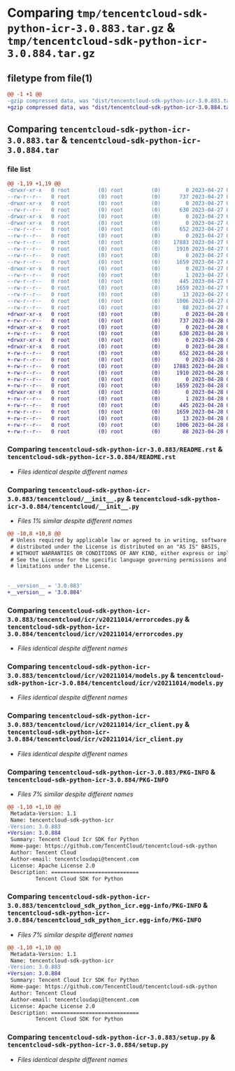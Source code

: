 # Comparing `tmp/tencentcloud-sdk-python-icr-3.0.883.tar.gz` & `tmp/tencentcloud-sdk-python-icr-3.0.884.tar.gz`

## filetype from file(1)

```diff
@@ -1 +1 @@
-gzip compressed data, was "dist/tencentcloud-sdk-python-icr-3.0.883.tar", last modified: Thu Apr 27 00:34:41 2023, max compression
+gzip compressed data, was "dist/tencentcloud-sdk-python-icr-3.0.884.tar", last modified: Fri Apr 28 02:21:28 2023, max compression
```

## Comparing `tencentcloud-sdk-python-icr-3.0.883.tar` & `tencentcloud-sdk-python-icr-3.0.884.tar`

### file list

```diff
@@ -1,19 +1,19 @@
-drwxr-xr-x   0 root         (0) root         (0)        0 2023-04-27 00:34:41.000000 tencentcloud-sdk-python-icr-3.0.883/
--rw-r--r--   0 root         (0) root         (0)      737 2023-04-27 00:34:40.000000 tencentcloud-sdk-python-icr-3.0.883/README.rst
-drwxr-xr-x   0 root         (0) root         (0)        0 2023-04-27 00:34:41.000000 tencentcloud-sdk-python-icr-3.0.883/tencentcloud/
--rw-r--r--   0 root         (0) root         (0)      630 2023-04-27 00:34:40.000000 tencentcloud-sdk-python-icr-3.0.883/tencentcloud/__init__.py
-drwxr-xr-x   0 root         (0) root         (0)        0 2023-04-27 00:34:41.000000 tencentcloud-sdk-python-icr-3.0.883/tencentcloud/icr/
-drwxr-xr-x   0 root         (0) root         (0)        0 2023-04-27 00:34:41.000000 tencentcloud-sdk-python-icr-3.0.883/tencentcloud/icr/v20211014/
--rw-r--r--   0 root         (0) root         (0)      652 2023-04-27 00:34:40.000000 tencentcloud-sdk-python-icr-3.0.883/tencentcloud/icr/v20211014/errorcodes.py
--rw-r--r--   0 root         (0) root         (0)        0 2023-04-27 00:34:40.000000 tencentcloud-sdk-python-icr-3.0.883/tencentcloud/icr/v20211014/__init__.py
--rw-r--r--   0 root         (0) root         (0)    17883 2023-04-27 00:34:40.000000 tencentcloud-sdk-python-icr-3.0.883/tencentcloud/icr/v20211014/models.py
--rw-r--r--   0 root         (0) root         (0)     1910 2023-04-27 00:34:40.000000 tencentcloud-sdk-python-icr-3.0.883/tencentcloud/icr/v20211014/icr_client.py
--rw-r--r--   0 root         (0) root         (0)        0 2023-04-27 00:34:40.000000 tencentcloud-sdk-python-icr-3.0.883/tencentcloud/icr/__init__.py
--rw-r--r--   0 root         (0) root         (0)     1659 2023-04-27 00:34:41.000000 tencentcloud-sdk-python-icr-3.0.883/PKG-INFO
-drwxr-xr-x   0 root         (0) root         (0)        0 2023-04-27 00:34:41.000000 tencentcloud-sdk-python-icr-3.0.883/tencentcloud_sdk_python_icr.egg-info/
--rw-r--r--   0 root         (0) root         (0)        1 2023-04-27 00:34:41.000000 tencentcloud-sdk-python-icr-3.0.883/tencentcloud_sdk_python_icr.egg-info/dependency_links.txt
--rw-r--r--   0 root         (0) root         (0)      445 2023-04-27 00:34:41.000000 tencentcloud-sdk-python-icr-3.0.883/tencentcloud_sdk_python_icr.egg-info/SOURCES.txt
--rw-r--r--   0 root         (0) root         (0)     1659 2023-04-27 00:34:41.000000 tencentcloud-sdk-python-icr-3.0.883/tencentcloud_sdk_python_icr.egg-info/PKG-INFO
--rw-r--r--   0 root         (0) root         (0)       13 2023-04-27 00:34:41.000000 tencentcloud-sdk-python-icr-3.0.883/tencentcloud_sdk_python_icr.egg-info/top_level.txt
--rw-r--r--   0 root         (0) root         (0)     1006 2023-04-27 00:34:40.000000 tencentcloud-sdk-python-icr-3.0.883/setup.py
--rw-r--r--   0 root         (0) root         (0)       88 2023-04-27 00:34:41.000000 tencentcloud-sdk-python-icr-3.0.883/setup.cfg
+drwxr-xr-x   0 root         (0) root         (0)        0 2023-04-28 02:21:28.000000 tencentcloud-sdk-python-icr-3.0.884/
+-rw-r--r--   0 root         (0) root         (0)      737 2023-04-28 02:21:28.000000 tencentcloud-sdk-python-icr-3.0.884/README.rst
+drwxr-xr-x   0 root         (0) root         (0)        0 2023-04-28 02:21:28.000000 tencentcloud-sdk-python-icr-3.0.884/tencentcloud/
+-rw-r--r--   0 root         (0) root         (0)      630 2023-04-28 02:21:28.000000 tencentcloud-sdk-python-icr-3.0.884/tencentcloud/__init__.py
+drwxr-xr-x   0 root         (0) root         (0)        0 2023-04-28 02:21:28.000000 tencentcloud-sdk-python-icr-3.0.884/tencentcloud/icr/
+drwxr-xr-x   0 root         (0) root         (0)        0 2023-04-28 02:21:28.000000 tencentcloud-sdk-python-icr-3.0.884/tencentcloud/icr/v20211014/
+-rw-r--r--   0 root         (0) root         (0)      652 2023-04-28 02:21:28.000000 tencentcloud-sdk-python-icr-3.0.884/tencentcloud/icr/v20211014/errorcodes.py
+-rw-r--r--   0 root         (0) root         (0)        0 2023-04-28 02:21:28.000000 tencentcloud-sdk-python-icr-3.0.884/tencentcloud/icr/v20211014/__init__.py
+-rw-r--r--   0 root         (0) root         (0)    17883 2023-04-28 02:21:28.000000 tencentcloud-sdk-python-icr-3.0.884/tencentcloud/icr/v20211014/models.py
+-rw-r--r--   0 root         (0) root         (0)     1910 2023-04-28 02:21:28.000000 tencentcloud-sdk-python-icr-3.0.884/tencentcloud/icr/v20211014/icr_client.py
+-rw-r--r--   0 root         (0) root         (0)        0 2023-04-28 02:21:28.000000 tencentcloud-sdk-python-icr-3.0.884/tencentcloud/icr/__init__.py
+-rw-r--r--   0 root         (0) root         (0)     1659 2023-04-28 02:21:28.000000 tencentcloud-sdk-python-icr-3.0.884/PKG-INFO
+drwxr-xr-x   0 root         (0) root         (0)        0 2023-04-28 02:21:28.000000 tencentcloud-sdk-python-icr-3.0.884/tencentcloud_sdk_python_icr.egg-info/
+-rw-r--r--   0 root         (0) root         (0)        1 2023-04-28 02:21:28.000000 tencentcloud-sdk-python-icr-3.0.884/tencentcloud_sdk_python_icr.egg-info/dependency_links.txt
+-rw-r--r--   0 root         (0) root         (0)      445 2023-04-28 02:21:28.000000 tencentcloud-sdk-python-icr-3.0.884/tencentcloud_sdk_python_icr.egg-info/SOURCES.txt
+-rw-r--r--   0 root         (0) root         (0)     1659 2023-04-28 02:21:28.000000 tencentcloud-sdk-python-icr-3.0.884/tencentcloud_sdk_python_icr.egg-info/PKG-INFO
+-rw-r--r--   0 root         (0) root         (0)       13 2023-04-28 02:21:28.000000 tencentcloud-sdk-python-icr-3.0.884/tencentcloud_sdk_python_icr.egg-info/top_level.txt
+-rw-r--r--   0 root         (0) root         (0)     1006 2023-04-28 02:21:28.000000 tencentcloud-sdk-python-icr-3.0.884/setup.py
+-rw-r--r--   0 root         (0) root         (0)       88 2023-04-28 02:21:28.000000 tencentcloud-sdk-python-icr-3.0.884/setup.cfg
```

### Comparing `tencentcloud-sdk-python-icr-3.0.883/README.rst` & `tencentcloud-sdk-python-icr-3.0.884/README.rst`

 * *Files identical despite different names*

### Comparing `tencentcloud-sdk-python-icr-3.0.883/tencentcloud/__init__.py` & `tencentcloud-sdk-python-icr-3.0.884/tencentcloud/__init__.py`

 * *Files 1% similar despite different names*

```diff
@@ -10,8 +10,8 @@
 # Unless required by applicable law or agreed to in writing, software
 # distributed under the License is distributed on an "AS IS" BASIS,
 # WITHOUT WARRANTIES OR CONDITIONS OF ANY KIND, either express or implied.
 # See the License for the specific language governing permissions and
 # limitations under the License.
 
 
-__version__ = '3.0.883'
+__version__ = '3.0.884'
```

### Comparing `tencentcloud-sdk-python-icr-3.0.883/tencentcloud/icr/v20211014/errorcodes.py` & `tencentcloud-sdk-python-icr-3.0.884/tencentcloud/icr/v20211014/errorcodes.py`

 * *Files identical despite different names*

### Comparing `tencentcloud-sdk-python-icr-3.0.883/tencentcloud/icr/v20211014/models.py` & `tencentcloud-sdk-python-icr-3.0.884/tencentcloud/icr/v20211014/models.py`

 * *Files identical despite different names*

### Comparing `tencentcloud-sdk-python-icr-3.0.883/tencentcloud/icr/v20211014/icr_client.py` & `tencentcloud-sdk-python-icr-3.0.884/tencentcloud/icr/v20211014/icr_client.py`

 * *Files identical despite different names*

### Comparing `tencentcloud-sdk-python-icr-3.0.883/PKG-INFO` & `tencentcloud-sdk-python-icr-3.0.884/PKG-INFO`

 * *Files 7% similar despite different names*

```diff
@@ -1,10 +1,10 @@
 Metadata-Version: 1.1
 Name: tencentcloud-sdk-python-icr
-Version: 3.0.883
+Version: 3.0.884
 Summary: Tencent Cloud Icr SDK for Python
 Home-page: https://github.com/TencentCloud/tencentcloud-sdk-python
 Author: Tencent Cloud
 Author-email: tencentcloudapi@tencent.com
 License: Apache License 2.0
 Description: ============================
         Tencent Cloud SDK for Python
```

### Comparing `tencentcloud-sdk-python-icr-3.0.883/tencentcloud_sdk_python_icr.egg-info/PKG-INFO` & `tencentcloud-sdk-python-icr-3.0.884/tencentcloud_sdk_python_icr.egg-info/PKG-INFO`

 * *Files 7% similar despite different names*

```diff
@@ -1,10 +1,10 @@
 Metadata-Version: 1.1
 Name: tencentcloud-sdk-python-icr
-Version: 3.0.883
+Version: 3.0.884
 Summary: Tencent Cloud Icr SDK for Python
 Home-page: https://github.com/TencentCloud/tencentcloud-sdk-python
 Author: Tencent Cloud
 Author-email: tencentcloudapi@tencent.com
 License: Apache License 2.0
 Description: ============================
         Tencent Cloud SDK for Python
```

### Comparing `tencentcloud-sdk-python-icr-3.0.883/setup.py` & `tencentcloud-sdk-python-icr-3.0.884/setup.py`

 * *Files identical despite different names*

